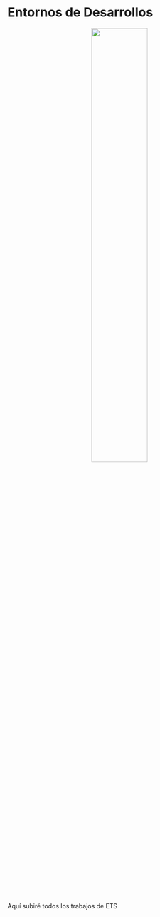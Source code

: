 <div align="justify">
  
# Entornos de Desarrollos
  
<div align="center">
  <img src="https://elpythonista.com/wp-content/uploads/2020/08/Ides-2020-imagen-principal-1.png" width="50%">
</div>

Aquí subiré todos los trabajos de ETS
  
</div>
